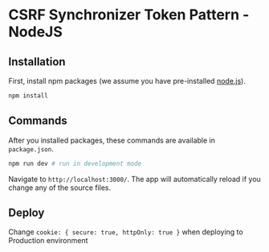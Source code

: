 # CSRF Synchronizer Token Pattern - NodeJS

## Installation

First, install npm packages (we assume you have pre-installed [node.js](https://nodejs.org/)).

```bash
npm install
```

## Commands

After you installed packages, these commands are available in `package.json`.

```bash
npm run dev # run in development mode
```
Navigate to ``` http://localhost:3000/ ```. The app will automatically reload if you change any of the source files.


## Deploy

Change ```cookie: { secure: true, httpOnly: true }``` when deploying to Production environment